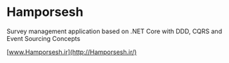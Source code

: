 # Hamporsesh
Survey management application based on .NET Core  with DDD, CQRS and Event Sourcing Concepts

[www.Hamporsesh.ir](http://Hamporsesh.ir/)
